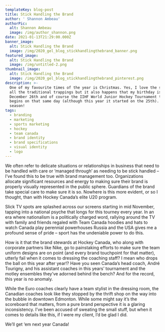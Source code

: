 ```yaml
---
templateKey: blog-post
title: Stick Handling the Brand
author: ' Shannon Ambeau'
authorPic:
  alt: Shannon Ambeau
  image: /img/author_shannon.png
date: 2021-01-13T21:29:00.000Z
banner_image:
  alt: Stick Handling the Brand
  image: /img/2020_gel_blog_stickhandlingthebrand_banner.png
featured_image:
  alt: Stick Handling the Brand
  image: /img/untitled-2.png
thumbnail_image:
  alt: Stick Handling the Brand
  image: /img/2020_gel_blog_stickhandlingthebrand_pinterest.png
description: >-
  One of my favourite times of the year is Christmas. Yes, I love the season for
  all the traditional trappings but it also happens that my birthday is on
  December 26th and of course the IIHF World Junior Hockey Tournament typically
  begins on that same day (although this year it started on the 25th). Tis the
  season!
tags:
  - branding
  - marketing
  - sports marketing
  - hockey
  - team canada
  - brand identity
  - brand specifications
  - visual identity
  - logo
---
```

We often refer to delicate situations or relationships in business that need to be handled with care or ‘managed through’ as needing to be stick handled – I’ve found this to be true with brand management too. Organizations allocate significant resources and energy to making sure their brand is properly visually represented in the public sphere. Guardians of the brand take special care to make sure it is so. Nowhere is this more evident, or so I thought, than with Hockey Canada’s elite U20 program. 

Slick TV spots are splashed across our screens starting in mid November, tapping into a national psyche that longs for this tourney every year. In an era where nationalism is a politically charged word, rallying around the TV with family and friends regaled with Team Canada hoodies and hats to watch Canada play perennial powerhouses Russia and the USA gives me a profound sense of pride – sport has the undeniable power to do this.

How is it that the brand stewards at Hockey Canada, who along with corporate partners like Nike, go to painstaking efforts to make sure the team uniform designs are on point (and every brand touchpoint for that matter), utterly fail when it comes to dressing the coaching staff? I mean who drops the ball on this year after year!? Have you seen Canada’s head coach, André Tourigny, and his assistant coaches in this years’ tournament and the motley ensembles they’ve adorned behind the bench? And for the record, this year is no anomaly.

While the Euro coaches clearly have a team stylist in the dressing room, the Canadian coaches look like they stopped by the thrift shop on the way into the bubble in downtown Edmonton. While some might say it’s the scoreboard that matters, from a pure brand perspective it is a glaring inconsistency. I’ve been accused of sweating the small stuff, but when it comes to details like this, if I were my client, I’d be glad I did.

We’ll get ‘em next year Canada!

##

